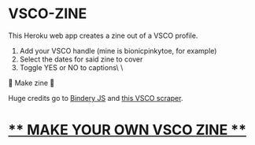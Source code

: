 # VSCO-ZINE

This Heroku web app creates a zine out of a VSCO profile.

1. Add your VSCO handle (mine is bionicpinkytoe, for example)
2. Select the dates for said zine to cover
3. Toggle YES or NO to captions\ \

🤖 Make zine 🤑

Huge credits go to [Bindery JS](https://evanbrooks.info/bindery) and [this VSCO scraper](https://github.com/mvabdi/vsco-scraper).

# [** MAKE YOUR OWN VSCO ZINE **](https://vsco-zine.herokuapp.com)